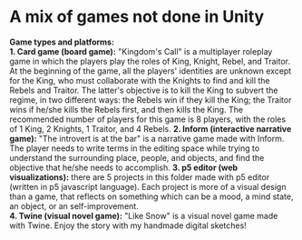 # A mix of games not done in Unity
**Game types and platforms:** <br>
**1. Card game (board game):** "Kingdom's Call" is a multiplayer roleplay game in which the players play the roles of King, Knight, Rebel, and Traitor. At the beginning of the game, all the players' identities are unknown except for the King, who must collaborate with the Knights to find and kill the Rebels and Traitor. The latter's objective is to kill the King to subvert the regime, in two different ways: the Rebels win if they kill the King; the Traitor wins if he/she kills the Rebels first, and then kills the King. The recommended number of players for this game is 8 players, with the roles of 1 King, 2 Knights, 1 Traitor, and 4 Rebels. 
**2. Inform (interactive narrative game):** "The introvert is at the bar" is a narrative game made with Inform. The player needs to write terms in the editing space while trying to understand the surrounding place, people, and objects, and find the objective that he/she needs to accomplish. 
**3. p5 editor (web visualizations):** there are 5 projects in this folder made with p5 editor (written in p5 javascript language). Each project is more of a visual design than a game, that reflects on something which can be a mood, a mind state, an object, or an self-improvement.  
**4. Twine (visual novel game):** "Like Snow" is a visual novel game made with Twine. Enjoy the story with my handmade digital sketches! 
